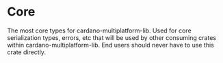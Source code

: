 # Core

The most core types for cardano-multiplatform-lib. Used for core serialization types, errors, etc that will be used by other consuming crates within cardano-multiplatform-lib. End users should never have to use this crate directly.
